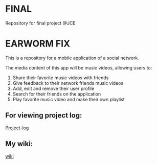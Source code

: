 # FINAL
Repository for final project @JCE

# EARWORM FIX

This is a repository for a mobile application of a social network.

The media content of this app will be music videos, allowing users to: 
1. Share their favorite music videos with friends 
2. Give feedback to their network friends music videos
3. Add, edit and remove their user profile
4. Search for their friends on the application
5. Play favorite music video and make their own playlist

## For viewing project log:
[Project-log](https://github.com/elch89/FINAL/wiki/Project-Log)
## My wiki:
  [wiki](https://github.com/elch89/FINAL/wiki)
